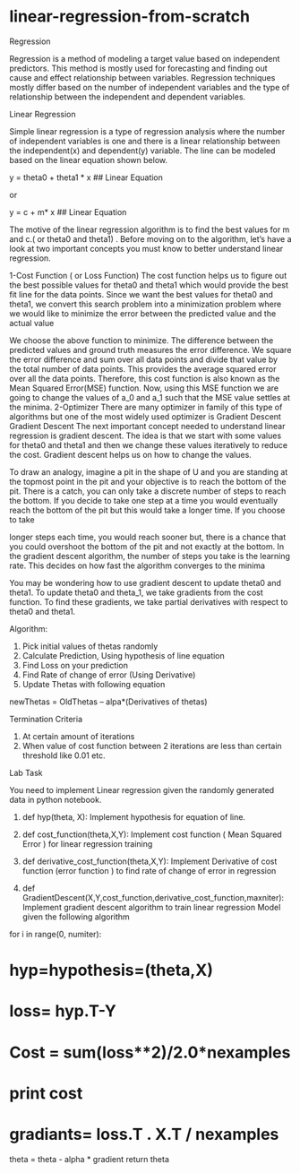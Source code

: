 # linear-regression-from-scratch

Regression

Regression is a method of modeling a target value based on
independent predictors. This method is mostly used for forecasting and
finding out cause and effect relationship between variables. Regression
techniques mostly differ based on the number of independent variables and
the type of relationship between the independent and dependent variables.

Linear Regression

Simple linear regression is a type of regression analysis where the number of
independent variables is one and there is a linear relationship between the
independent(x) and dependent(y) variable. The line can be modeled based
on the linear equation shown below.

y = theta0 + theta1 * x ## Linear Equation

or

y = c + m* x ## Linear Equation

The motive of the linear regression algorithm is to find the best values for m
and c.( or theta0 and theta1) .
Before moving on to the algorithm, let’s have a look at two important concepts
you must know to better understand linear regression.

1-Cost Function ( or Loss Function)
The cost function helps us to figure out the best possible values for theta0
and theta1 which would provide the best fit line for the data points. Since we
want the best values for theta0 and theta1, we convert this search problem
into a minimization problem where we would like to minimize the error
between the predicted value and the actual value

We choose the above function to minimize. The difference between the
predicted values and ground truth measures the error difference. We square
the error difference and sum over all data points and divide that value by the
total number of data points. This provides the average squared error over all
the data points. Therefore, this cost function is also known as the Mean
Squared Error(MSE) function. Now, using this MSE function we are going to
change the values of a_0 and a_1 such that the MSE value settles at the
minima.
2-Optimizer
There are many optimizer in family of this type of algorithms but one of the
most widely used optimizer is Gradient Descent
Gradient Descent
The next important concept needed to understand linear regression is
gradient
descent. The idea is that we start with some values for theta0 and theta1 and
then we change these values iteratively to reduce the cost. Gradient descent
helps us on how to change the values.

To draw an analogy, imagine a pit in the shape of U and you are standing at
the topmost point in the pit and your objective is to reach the bottom of the pit.
There is a catch, you can only take a discrete number of steps to reach the
bottom. If you decide to take one step at a time you would eventually reach
the bottom of the pit but this would take a longer time. If you choose to take

longer steps each time, you would reach sooner but, there is a chance that
you could overshoot the bottom of the pit and not exactly at the bottom. In the
gradient descent algorithm, the number of steps you take is the learning rate.
This decides on how fast the algorithm converges to the minima

You may be wondering how to use gradient descent to update theta0 and
theta1. To update theta0 and theta_1, we take gradients from the cost
function. To find these gradients, we take partial derivatives with respect
to theta0 and
theta1.

Algorithm:
1) Pick initial values of thetas randomly
2) Calculate Prediction, Using hypothesis of line equation
3) Find Loss on your prediction
4) Find Rate of change of error (Using Derivative)
5) Update Thetas with following equation

newThetas = OldThetas – alpa*(Derivatives of thetas)

Termination Criteria
1) At certain amount of iterations
2) When value of cost function between 2 iterations are less than certain
threshold like 0.01 etc.

Lab Task

You need to implement Linear regression given the randomly generated
data in python notebook.
1) def hyp(theta, X): Implement hypothesis for equation of line.

2) def cost_function(theta,X,Y): Implement cost function ( Mean Squared
Error )
for linear regression training

3) def
derivative_cost_function(theta,X,Y): Implement Derivative of cost function
(error function ) to find rate of change of
error in regression

4) def
GradientDescent(X,Y,cost_function,derivative_cost_function,maxniter):
Implement gradient descent algorithm to train linear regression Model given
the following algorithm

for i in range(0, numiter):
 # hyp=hypothesis=(theta,X)
# loss= hyp.T-Y
# Cost = sum(loss**2)/2.0*nexamples
# print cost
# gradiants= loss.T . X.T / nexamples

theta = theta - alpha * gradient
return theta
